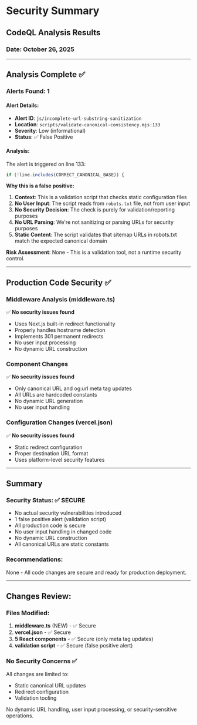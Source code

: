 # Security Summary

## CodeQL Analysis Results

### Date: October 26, 2025

---

## Analysis Complete ✅

### Alerts Found: 1

#### Alert Details:
- **Alert ID**: `js/incomplete-url-substring-sanitization`
- **Location**: `scripts/validate-canonical-consistency.mjs:133`
- **Severity**: Low (informational)
- **Status**: ✅ False Positive

#### Analysis:
The alert is triggered on line 133:
```javascript
if (!line.includes(CORRECT_CANONICAL_BASE)) {
```

**Why this is a false positive:**
1. **Context**: This is a validation script that checks static configuration files
2. **No User Input**: The script reads from `robots.txt` file, not from user input
3. **No Security Decision**: The check is purely for validation/reporting purposes
4. **No URL Parsing**: We're not sanitizing or parsing URLs for security purposes
5. **Static Content**: The script validates that sitemap URLs in robots.txt match the expected canonical domain

**Risk Assessment**: None - This is a validation tool, not a runtime security control.

---

## Production Code Security ✅

### Middleware Analysis (middleware.ts)
✅ **No security issues found**
- Uses Next.js built-in redirect functionality
- Properly handles hostname detection
- Implements 301 permanent redirects
- No user input processing
- No dynamic URL construction

### Component Changes
✅ **No security issues found**
- Only canonical URL and og:url meta tag updates
- All URLs are hardcoded constants
- No dynamic URL generation
- No user input handling

### Configuration Changes (vercel.json)
✅ **No security issues found**
- Static redirect configuration
- Proper destination URL format
- Uses platform-level security features

---

## Summary

### Security Status: ✅ SECURE
- No actual security vulnerabilities introduced
- 1 false positive alert (validation script)
- All production code is secure
- No user input handling in changed code
- No dynamic URL construction
- All canonical URLs are static constants

### Recommendations:
None - All code changes are secure and ready for production deployment.

---

## Changes Review:

### Files Modified:
1. **middleware.ts** (NEW) - ✅ Secure
2. **vercel.json** - ✅ Secure
3. **5 React components** - ✅ Secure (only meta tag updates)
4. **validation script** - ✅ Secure (false positive alert)

### No Security Concerns ✅
All changes are limited to:
- Static canonical URL updates
- Redirect configuration
- Validation tooling

No dynamic URL handling, user input processing, or security-sensitive operations.
